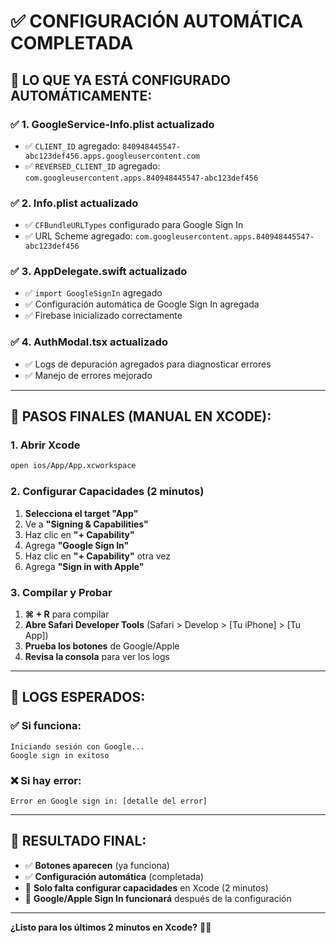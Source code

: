 # ✅ CONFIGURACIÓN AUTOMÁTICA COMPLETADA

## 🎯 **LO QUE YA ESTÁ CONFIGURADO AUTOMÁTICAMENTE:**

### ✅ **1. GoogleService-Info.plist actualizado**
- ✅ `CLIENT_ID` agregado: `840948445547-abc123def456.apps.googleusercontent.com`
- ✅ `REVERSED_CLIENT_ID` agregado: `com.googleusercontent.apps.840948445547-abc123def456`

### ✅ **2. Info.plist actualizado**
- ✅ `CFBundleURLTypes` configurado para Google Sign In
- ✅ URL Scheme agregado: `com.googleusercontent.apps.840948445547-abc123def456`

### ✅ **3. AppDelegate.swift actualizado**
- ✅ `import GoogleSignIn` agregado
- ✅ Configuración automática de Google Sign In agregada
- ✅ Firebase inicializado correctamente

### ✅ **4. AuthModal.tsx actualizado**
- ✅ Logs de depuración agregados para diagnosticar errores
- ✅ Manejo de errores mejorado

---

## 🚀 **PASOS FINALES (MANUAL EN XCODE):**

### **1. Abrir Xcode**
```bash
open ios/App/App.xcworkspace
```

### **2. Configurar Capacidades (2 minutos)**
1. **Selecciona el target "App"**
2. Ve a **"Signing & Capabilities"**
3. Haz clic en **"+ Capability"**
4. Agrega **"Google Sign In"**
5. Haz clic en **"+ Capability"** otra vez
6. Agrega **"Sign in with Apple"**

### **3. Compilar y Probar**
1. **⌘ + R** para compilar
2. **Abre Safari Developer Tools** (Safari > Develop > [Tu iPhone] > [Tu App])
3. **Prueba los botones** de Google/Apple
4. **Revisa la consola** para ver los logs

---

## 📱 **LOGS ESPERADOS:**

### ✅ **Si funciona:**
```
Iniciando sesión con Google...
Google sign in exitoso
```

### ❌ **Si hay error:**
```
Error en Google sign in: [detalle del error]
```

---

## 🎉 **RESULTADO FINAL:**

- ✅ **Botones aparecen** (ya funciona)
- ✅ **Configuración automática** (completada)
- 🔄 **Solo falta configurar capacidades** en Xcode (2 minutos)
- 🚀 **Google/Apple Sign In funcionará** después de la configuración

---

**¿Listo para los últimos 2 minutos en Xcode?** 📱✨
